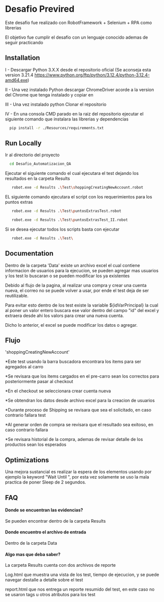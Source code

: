 
# Desafio Previred

Este desafio fue realizado con RobotFramework + Selenium + RPA  como librerias

El objetivo fue cumplir el desafio con un lenguaje conocido ademas de seguir practicando 



## Installation

I - Descargar Python 3.X.X desde el repositorio oficial
    (Se aconseja esta version 3.21.4 https://www.python.org/ftp/python/3.12.4/python-3.12.4-amd64.exe)

II - Una vez instalado Python descargar ChromeDriver acorde a la version del Chrome que tenga instalado y copiar en 

III - Una vez instalado python Clonar el repositorio

IV - En una consola CMD parado en la raiz del repositorio ejecutar el siguiente comando que instalara las librerias y dependencias
```bash
  pip install -r ./Resources/requirements.txt 
```
    
## Run Locally

Ir al directorio del proyecto

```bash
  cd Desafio_Automatizacion_QA
```

Ejecutar el siguiente comando el cual ejecutara el test dejando los resultados en la carpeta Results

```bash
   robot.exe -d Results .\Test\shoppingCreatingNewAccount.robot
```

EL siguiente comando ejecutara el script con los requerimientos para los puntos extras

```bash
   robot.exe -d Results .\Test\puntosExtrasTest.robot
```

```bash
   robot.exe -d Results .\Test\puntosExtrasTest_II.robot
```


Si se desea ejecutar todos los scripts basta con ejecutar
```bash
   robot.exe -d Results .\Test\
```


## Documentation

Dentro de la carpeta 'Data' existe un archivo excel el cual contiene informacion de usuarios para la ejecucion, se pueden agregar mas usuarios y los test lo buscaran o se pueden modificar los ya existentes

Debido al flujo de la pagina, al realizar una compra y crear una cuenta nueva, el correo no se puede volver a usar, por ende el test deja de ser reutilizable.

Para evitar esto dentro de los test existe la variable ${idVarPrincipal} la cual al poner un valor entero buscara ese valor dentro del campo "id" del excel y extraera desde ahi los valors para crear una nueva cuenta.

Dicho lo anterior, el excel se puede modificar los datos o agregar.



## Flujo
'shoppingCreatingNewAccount'

*Este test usando la barra buscadora encontrara los items para ser agregados al carro

*Se revisara que los items cargados en el pre-carro sean los correctos para posteriormente pasar al checkout

*En el checkout se seleccionara crear cuenta nueva

*Se obtendran los datos desde archivo excel para la creacion de usuarios

*Durante proceso de Shipping se revisara que sea el solicitado, en caso contrario fallara test

*Al generar orden de compra se revisara que el resultado sea exitoso, en caso contrario fallara

*Se revisara historial de la compra, ademas de revisar detalle de los productos sean los esperados




## Optimizations

Una mejora sustancial es realizar la espera de los elementos usando por ejemplo la keyword "Wait Until ", por esta vez solamente se uso la mala practica de poner Sleep  de 2 segundos.


## FAQ

#### Donde se encuentran las evidencias?

Se pueden encontrar dentro de la carpeta Results

#### Donde encuentro el archivo de entrada

Dentro de la carpeta Data

#### Algo mas que deba saber?

La carpeta Results cuenta con dos archivos de reporte

Log.html que muestra una vista de los test, tiempo de ejecucion, y se puede navegar destalle a detalle sobre el test

report.html que nos entrega un reporte resumido del test, en este caso no se usaron tags u otros atributos para los test

